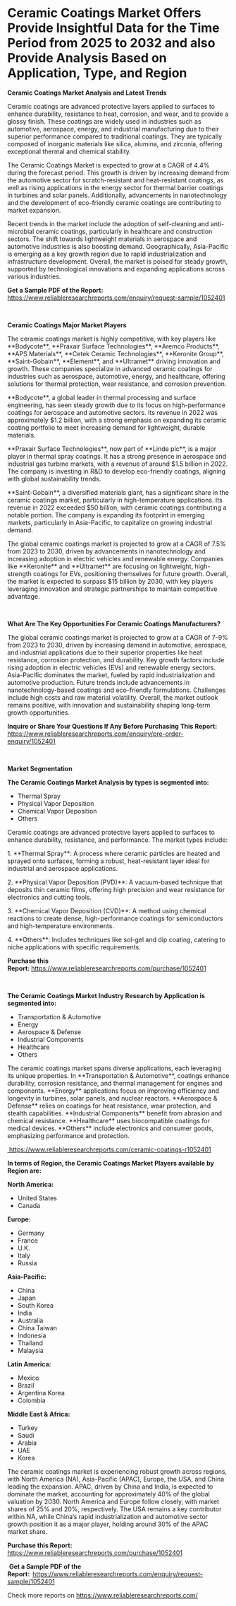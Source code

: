 <p><h1>Ceramic Coatings Market Offers Provide Insightful Data for the Time Period from 2025 to 2032 and also Provide Analysis Based on Application, Type, and Region</h1></p><p><strong>Ceramic Coatings Market Analysis and Latest Trends</strong></p>
<p><p>Ceramic coatings are advanced protective layers applied to surfaces to enhance durability, resistance to heat, corrosion, and wear, and to provide a glossy finish. These coatings are widely used in industries such as automotive, aerospace, energy, and industrial manufacturing due to their superior performance compared to traditional coatings. They are typically composed of inorganic materials like silica, alumina, and zirconia, offering exceptional thermal and chemical stability.</p><p>The Ceramic Coatings Market is expected to grow at a CAGR of 4.4% during the forecast period. This growth is driven by increasing demand from the automotive sector for scratch-resistant and heat-resistant coatings, as well as rising applications in the energy sector for thermal barrier coatings in turbines and solar panels. Additionally, advancements in nanotechnology and the development of eco-friendly ceramic coatings are contributing to market expansion.</p><p>Recent trends in the market include the adoption of self-cleaning and anti-microbial ceramic coatings, particularly in healthcare and construction sectors. The shift towards lightweight materials in aerospace and automotive industries is also boosting demand. Geographically, Asia-Pacific is emerging as a key growth region due to rapid industrialization and infrastructure development. Overall, the market is poised for steady growth, supported by technological innovations and expanding applications across various industries.</p></p>
<p><strong>Get a Sample PDF of the Report:&nbsp;</strong> <a href="https://www.reliableresearchreports.com/enquiry/request-sample/1052401?utm_campaign=9&utm_medium=2&utm_source=Github&utm_content=ia&utm_term=30012025&utm_id=ceramic-coatings">https://www.reliableresearchreports.com/enquiry/request-sample/1052401</a></p>
<p>&nbsp;</p>
<p><strong>Ceramic Coatings Major Market Players</strong></p>
<p><p>The ceramic coatings market is highly competitive, with key players like **Bodycote**, **Praxair Surface Technologies**, **Aremco Products**, **APS Materials**, **Cetek Ceramic Technologies**, **Keronite Group**, **Saint-Gobain**, **Element**, and **Ultramet** driving innovation and growth. These companies specialize in advanced ceramic coatings for industries such as aerospace, automotive, energy, and healthcare, offering solutions for thermal protection, wear resistance, and corrosion prevention.</p><p>**Bodycote**, a global leader in thermal processing and surface engineering, has seen steady growth due to its focus on high-performance coatings for aerospace and automotive sectors. Its revenue in 2022 was approximately $1.2 billion, with a strong emphasis on expanding its ceramic coating portfolio to meet increasing demand for lightweight, durable materials.</p><p>**Praxair Surface Technologies**, now part of **Linde plc**, is a major player in thermal spray coatings. It has a strong presence in aerospace and industrial gas turbine markets, with a revenue of around $1.5 billion in 2022. The company is investing in R&D to develop eco-friendly coatings, aligning with global sustainability trends.</p><p>**Saint-Gobain**, a diversified materials giant, has a significant share in the ceramic coatings market, particularly in high-temperature applications. Its revenue in 2022 exceeded $50 billion, with ceramic coatings contributing a notable portion. The company is expanding its footprint in emerging markets, particularly in Asia-Pacific, to capitalize on growing industrial demand.</p><p>The global ceramic coatings market is projected to grow at a CAGR of 7.5% from 2023 to 2030, driven by advancements in nanotechnology and increasing adoption in electric vehicles and renewable energy. Companies like **Keronite** and **Ultramet** are focusing on lightweight, high-strength coatings for EVs, positioning themselves for future growth. Overall, the market is expected to surpass $15 billion by 2030, with key players leveraging innovation and strategic partnerships to maintain competitive advantage.</p></p>
<p>&nbsp;</p>
<p><strong>What Are The Key Opportunities For Ceramic Coatings Manufacturers?</strong></p>
<p><p>The global ceramic coatings market is projected to grow at a CAGR of 7-9% from 2023 to 2030, driven by increasing demand in automotive, aerospace, and industrial applications due to their superior properties like heat resistance, corrosion protection, and durability. Key growth factors include rising adoption in electric vehicles (EVs) and renewable energy sectors. Asia-Pacific dominates the market, fueled by rapid industrialization and automotive production. Future trends include advancements in nanotechnology-based coatings and eco-friendly formulations. Challenges include high costs and raw material volatility. Overall, the market outlook remains positive, with innovation and sustainability shaping long-term growth opportunities.</p></p>
<p><strong>Inquire or Share Your Questions If Any Before Purchasing This Report:</strong> <a href="https://www.reliableresearchreports.com/enquiry/pre-order-enquiry/1052401?utm_campaign=9&utm_medium=2&utm_source=Github&utm_content=ia&utm_term=30012025&utm_id=ceramic-coatings">https://www.reliableresearchreports.com/enquiry/pre-order-enquiry/1052401</a></p>
<p>&nbsp;</p>
<p><strong>Market Segmentation</strong></p>
<p><strong>The Ceramic Coatings Market Analysis by types is segmented into:</strong></p>
<p><ul><li>Thermal Spray</li><li>Physical Vapor Deposition</li><li>Chemical Vapor Deposition</li><li>Others</li></ul></p>
<p><p>Ceramic coatings are advanced protective layers applied to surfaces to enhance durability, resistance, and performance. The market types include:</p><p>1. **Thermal Spray**: A process where ceramic particles are heated and sprayed onto surfaces, forming a robust, heat-resistant layer ideal for industrial and aerospace applications.  </p><p>2. **Physical Vapor Deposition (PVD)**: A vacuum-based technique that deposits thin ceramic films, offering high precision and wear resistance for electronics and cutting tools.  </p><p>3. **Chemical Vapor Deposition (CVD)**: A method using chemical reactions to create dense, high-performance coatings for semiconductors and high-temperature environments.  </p><p>4. **Others**: Includes techniques like sol-gel and dip coating, catering to niche applications with specific requirements.</p></p>
<p><strong>Purchase this Report:&nbsp;</strong><a href="https://www.reliableresearchreports.com/purchase/1052401?utm_campaign=9&utm_medium=2&utm_source=Github&utm_content=ia&utm_term=30012025&utm_id=ceramic-coatings">https://www.reliableresearchreports.com/purchase/1052401</a></p>
<p>&nbsp;</p>
<p><strong>The Ceramic Coatings Market Industry Research by Application is segmented into:</strong></p>
<p><ul><li>Transportation & Automotive</li><li>Energy</li><li>Aerospace & Defense</li><li>Industrial Components</li><li>Healthcare</li><li>Others</li></ul></p>
<p><p>The ceramic coatings market spans diverse applications, each leveraging its unique properties. In **Transportation & Automotive**, coatings enhance durability, corrosion resistance, and thermal management for engines and components. **Energy** applications focus on improving efficiency and longevity in turbines, solar panels, and nuclear reactors. **Aerospace & Defense** relies on coatings for heat resistance, wear protection, and stealth capabilities. **Industrial Components** benefit from abrasion and chemical resistance. **Healthcare** uses biocompatible coatings for medical devices. **Others** include electronics and consumer goods, emphasizing performance and protection.</p></p>
<p><a href="https://www.reliableresearchreports.com/ceramic-coatings-r1052401?utm_campaign=9&utm_medium=2&utm_source=Github&utm_content=ia&utm_term=30012025&utm_id=ceramic-coatings">&nbsp;https://www.reliableresearchreports.com/ceramic-coatings-r1052401</a></p>
<p><strong>In terms of Region, the Ceramic Coatings Market Players available by Region are:</strong></p>
<p>
    <p> <strong> North America: </strong>
        <ul>
            <li>United States</li>
            <li>Canada</li>
        </ul>
        </p> 
    <p> <strong> Europe: </strong>
        <ul>
            <li>Germany</li>
            <li>France</li>
            <li>U.K.</li>
            <li>Italy</li>
            <li>Russia</li>
        </ul>
        </p> 
    <p> <strong> Asia-Pacific: </strong>
        <ul>
            <li>China</li>
            <li>Japan</li>
            <li>South Korea</li>
            <li>India</li>
            <li>Australia</li>
            <li>China Taiwan</li>
            <li>Indonesia</li>
            <li>Thailand</li>
            <li>Malaysia</li>
        </ul>
        </p> 
    <p> <strong> Latin America: </strong>
        <ul>
            <li>Mexico</li>
            <li>Brazil</li>
            <li>Argentina Korea</li>
            <li>Colombia</li>
        </ul>
        </p> 
    <p> <strong> Middle East & Africa: </strong>
        <ul>
            <li>Turkey</li>
            <li>Saudi</li>
            <li>Arabia</li>
            <li>UAE</li>
            <li>Korea</li>
        </ul>
    </p>
    </p>
<p><p>The ceramic coatings market is experiencing robust growth across regions, with North America (NA), Asia-Pacific (APAC), Europe, the USA, and China leading the expansion. APAC, driven by China and India, is expected to dominate the market, accounting for approximately 40% of the global valuation by 2030. North America and Europe follow closely, with market shares of 25% and 20%, respectively. The USA remains a key contributor within NA, while China’s rapid industrialization and automotive sector growth position it as a major player, holding around 30% of the APAC market share.</p></p>
<p><strong>Purchase this Report: </strong><a href="https://www.reliableresearchreports.com/purchase/1052401?utm_campaign=9&utm_medium=2&utm_source=Github&utm_content=ia&utm_term=30012025&utm_id=ceramic-coatings">https://www.reliableresearchreports.com/purchase/1052401</a></p>
<p>&nbsp;<strong>Get a Sample PDF of the Report:&nbsp;&nbsp;</strong><a href="https://www.reliableresearchreports.com/enquiry/request-sample/1052401?utm_campaign=9&utm_medium=2&utm_source=Github&utm_content=ia&utm_term=30012025&utm_id=ceramic-coatings">https://www.reliableresearchreports.com/enquiry/request-sample/1052401</a></p>
<p><strong></strong></p>
<p>Check more reports on <a href="https://www.reliableresearchreports.com/?utm_campaign=9&utm_medium=2&utm_source=Github&utm_content=ia&utm_term=30012025&utm_id=ceramic-coatings">https://www.reliableresearchreports.com/</a></p>